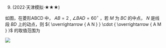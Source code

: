 9. (2022·天津模拟·★★★)

如图，在菱形ABCD 中， $A B = 2$ , $\angle B A D = 6 0 ^ { \circ }$ ，若 $M$ 为 $B C$ 的中点， $N$ 是线段 $B D$ 上的动点，则 ${ \overrightarrow { A N } } \cdot { \overrightarrow { A M } }$ 的取值范围为

![](<../../qs_image_DB/第2节 数量积的常见几何方法：方法册+练习册/c5eb1cb825b201d130e72b538f6814afd7aa11630107d15fb8304b5c7e0738ad.jpg>)
